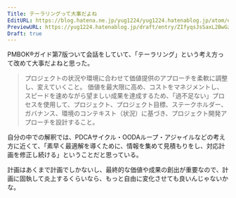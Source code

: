 ```yaml
---
Title: テーラリングって大事だよね
EditURL: https://blog.hatena.ne.jp/yug1224/yug1224.hatenablog.jp/atom/entry/6802418398325440308
PreviewURL: https://yug1224.hatenablog.jp/draft/entry/ZIfyqsJsSaxL2BwGzhCs-Bkn88s
Draft: true
---
```


PMBOK®ガイド第7版ついて会話をしていて、「テーラリング」という考え方って改めて大事だよねと思った。

> プロジェクトの状況や環境に合わせて価値提供のアプローチを柔軟に調整し、変えていくこと。
> 価値を最大限に高め、コストをマネジメントし、スピードを速めながら望ましい成果を達成するため、「過不足ない」プロセスを使用して、プロジェクト、プロジェクト目標、ステークホルダー、ガバナンス、環境のコンテキスト（状況）に基づき、プロジェクト開発アプローチを設計すること。

自分の中での解釈では、PDCAサイクル・OODAループ・アジャイルなどの考え方に近くて、「素早く最適解を導くために、情報を集めて見積もりをし、対応計画を修正し続ける」ということだと思っている。

計画はあくまで計画でしかないし、最終的な価値や成果の創出が重要なので、計画に固執して炎上するくらいなら、もっと自由に変化させても良いんじゃないかな。
